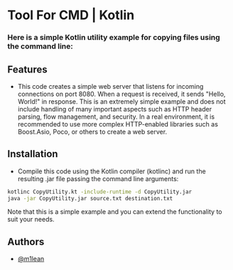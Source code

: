 # Tool For CMD | Kotlin

### Here is a simple Kotlin utility example for copying files using the command line:


## Features

- This code creates a simple web server that listens for incoming connections on port 8080. When a request is received, it sends "Hello, World!" in response. This is an extremely simple example and does not include handling of many important aspects such as HTTP header parsing, flow management, and security. In a real environment, it is recommended to use more complex HTTP-enabled libraries such as Boost.Asio, Poco, or others to create a web server.


## Installation

- Compile this code using the Kotlin compiler (kotlinc) and run the resulting .jar file passing the command line arguments:

```bash
kotlinc CopyUtility.kt -include-runtime -d CopyUtility.jar
java -jar CopyUtility.jar source.txt destination.txt
```

Note that this is a simple example and you can extend the functionality to suit your needs.

## Authors

- [@m1lean](https://www.github.com/m1lean)

